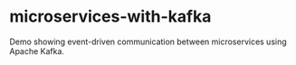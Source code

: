 # microservices-with-kafka
Demo showing event-driven communication between microservices using Apache Kafka.
